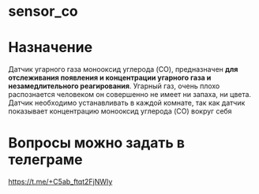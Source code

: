 # sensor_co

# Назначение
Датчик угарного газа  монооксид углерода (CO), предназначен **для отслеживания появления и концентрации угарного газа и незамедлительного реагирования**. Угарный газ, очень плохо распознается человеком он совершенно не имеет ни запаха, ни цвета. Датчик необходимо устанавливать  в каждой комнате, так как датчик показывает концентрацию монооксид углерода (CO) вокруг себя

# Вопросы можно задать в телеграме
https://t.me/+C5ab_ftqt2FjNWIy
